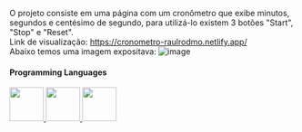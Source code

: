 O projeto consiste em uma página com um cronômetro que exibe minutos, segundos e centésimo de segundo, para utilizá-lo existem 3 botões "Start", "Stop" e "Reset".
<br>
Link de visualização: https://cronometro-raulrodmo.netlify.app/
<br>
Abaixo temos uma imagem expositava:
![image](https://user-images.githubusercontent.com/102265187/186035037-50f7f877-c3b8-49ea-a0ee-842f04f2e5cb.png)
#### Programming Languages
<div>
      <a href="https://github.com/raulrodmo">
            <img id="html" src="https://cdn-icons-png.flaticon.com/512/1051/1051277.png" width="60" height="60"/>
            <img id="css" src="https://cdn-icons-png.flaticon.com/512/732/732190.png" width="60" height="60"/>
            <img id="js" src="https://cdn-icons-png.flaticon.com/512/1199/1199124.png" width="60" height="60"/>
</div>
